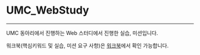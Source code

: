 # UMC_WebStudy
<hr />
UMC 동아리에서 진행하는 Web 스터디에서 진행한 실습, 미션입니다.

워크북(핵심키워드 및 실습, 미션 요구 사항)은 <a href="https://makeus-challenge.notion.site/118505899a9d49dc9c74ad427fcf05f9?pvs=4">워크북</a>에서 확인 가능합니다.
